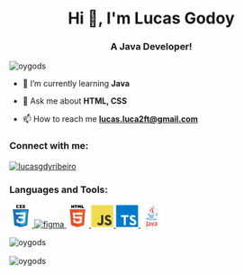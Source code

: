 <h1 align="center">Hi 👋, I'm Lucas Godoy</h1>
<h3 align="center">A Java Developer!</h3>

<p align="left"> <img src="https://komarev.com/ghpvc/?username=oygods&label=Profile%20views&color=1e00ff&style=flat" alt="oygods" /> </p>

- 🌱 I’m currently learning **Java**

- 💬 Ask me about **HTML, CSS**

- 📫 How to reach me **lucas.luca2ft@gmail.com**

<h3 align="left">Connect with me:</h3>
<p align="left">
<a href="https://linkedin.com/in/lucasgdyribeiro" target="blank"><img align="center" src="https://raw.githubusercontent.com/rahuldkjain/github-profile-readme-generator/master/src/images/icons/Social/linked-in-alt.svg" alt="lucasgdyribeiro" height="30" width="40" /></a>
</p>

<h3 align="left">Languages and Tools:</h3>
<p align="left"> <a href="https://www.w3schools.com/css/" target="_blank" rel="noreferrer"> <img src="https://raw.githubusercontent.com/devicons/devicon/master/icons/css3/css3-original-wordmark.svg" alt="css3" width="40" height="40"/> </a> <a href="https://www.figma.com/" target="_blank" rel="noreferrer"> <img src="https://www.vectorlogo.zone/logos/figma/figma-icon.svg" alt="figma" width="40" height="40"/> </a> <a href="https://www.w3.org/html/" target="_blank" rel="noreferrer"> <img src="https://raw.githubusercontent.com/devicons/devicon/master/icons/html5/html5-original-wordmark.svg" alt="html5" width="40" height="40"/> </a> <a href="https://developer.mozilla.org/en-US/docs/Web/JavaScript" target="_blank" rel="noreferrer"> <img src="https://raw.githubusercontent.com/devicons/devicon/master/icons/javascript/javascript-original.svg" alt="javascript" width="40" height="40"/> </a> <a href="https://www.typescriptlang.org/" target="_blank" rel="noreferrer"> <img src="https://raw.githubusercontent.com/devicons/devicon/master/icons/typescript/typescript-original.svg" alt="typescript" width="40" height="40"/> </a><img src="https://raw.githubusercontent.com/devicons/devicon/master/icons/java/java-original-wordmark.svg" alt="java" width="40" height="40"/> </a> </p>

<p><img align="center" src="https://github-readme-stats.vercel.app/api/top-langs?username=oygods&show_icons=true&theme=dark&locale=en&layout=compact" alt="oygods" /></p>

<p><img align="center" src="https://github-readme-streak-stats.herokuapp.com/?user=oygods&theme=dark" alt="oygods" /></p>
